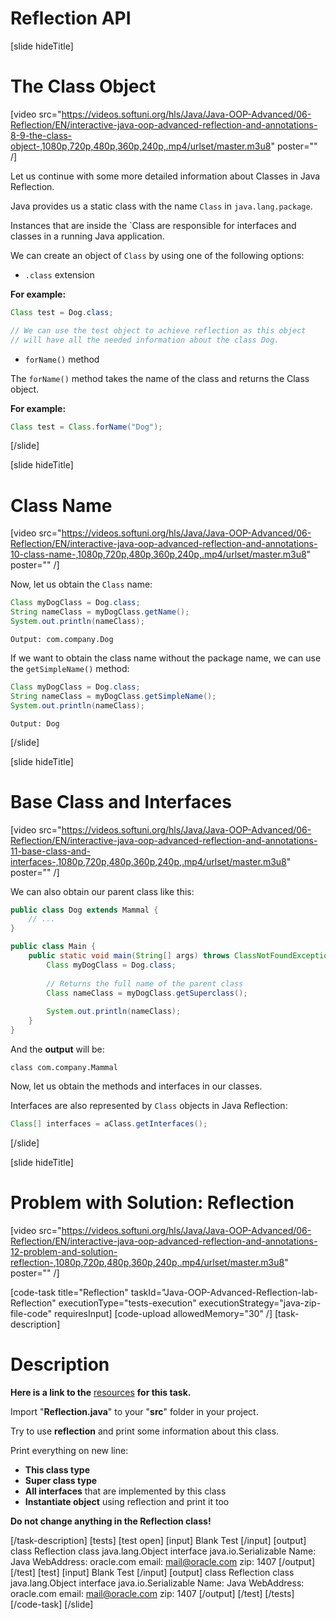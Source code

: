 # Reflection API

[slide hideTitle]

# The Class Object

[video src="https://videos.softuni.org/hls/Java/Java-OOP-Advanced/06-Reflection/EN/interactive-java-oop-advanced-reflection-and-annotations-8-9-the-class-object-,1080p,720p,480p,360p,240p,.mp4/urlset/master.m3u8" poster="" /]

Let us continue with some more detailed information about Classes in Java Reflection.

Java provides us a static class with the name `Class` in `java.lang.package`. 

Instances that are inside the `Class are responsible for interfaces and classes in a running Java application.

We can create an object of `Class` by using one of the following options:

- `.class` extension

**For example:**

``` java
Class test = Dog.class;

// We can use the test object to achieve reflection as this object
// will have all the needed information about the class Dog.
```

- `forName()` method

The `forName()` method takes the name of the class and returns the Class object.

**For example:**

``` java
Class test = Class.forName("Dog");
```

[/slide]

[slide hideTitle]

# Class Name

[video src="https://videos.softuni.org/hls/Java/Java-OOP-Advanced/06-Reflection/EN/interactive-java-oop-advanced-reflection-and-annotations-10-class-name-,1080p,720p,480p,360p,240p,.mp4/urlset/master.m3u8" poster="" /]

Now, let us obtain the `Class` name:


``` java
Class myDogClass = Dog.class;
String nameClass = myDogClass.getName();
System.out.println(nameClass);
```

```
Output: com.company.Dog
```

If we want to obtain the class name without the package name, we can use the `getSimpleName()` method:

``` java
Class myDogClass = Dog.class;
String nameClass = myDogClass.getSimpleName();
System.out.println(nameClass);
```

```
Output: Dog
```

[/slide]

[slide hideTitle]

# Base Class and Interfaces

[video src="https://videos.softuni.org/hls/Java/Java-OOP-Advanced/06-Reflection/EN/interactive-java-oop-advanced-reflection-and-annotations-11-base-class-and-interfaces-,1080p,720p,480p,360p,240p,.mp4/urlset/master.m3u8" poster="" /]

We can also obtain our parent class like this:

```java
public class Dog extends Mammal {
    // ...
}
```


```java
public class Main {
    public static void main(String[] args) throws ClassNotFoundException {
        Class myDogClass = Dog.class;
        
        // Returns the full name of the parent class
        Class nameClass = myDogClass.getSuperclass();   
        
        System.out.println(nameClass);
    }
}
```

And the **output** will be:

```
class com.company.Mammal
```


Now, let us obtain the methods and interfaces in our classes.

Interfaces are also represented by `Class` objects in Java Reflection:

``` java
Class[] interfaces = aClass.getInterfaces();
```


[/slide]

[slide hideTitle]
# Problem with Solution: Reflection

[video src="https://videos.softuni.org/hls/Java/Java-OOP-Advanced/06-Reflection/EN/interactive-java-oop-advanced-reflection-and-annotations-12-problem-and-solution-reflection-,1080p,720p,480p,360p,240p,.mp4/urlset/master.m3u8" poster="" /]

[code-task title="Reflection" taskId="Java-OOP-Advanced-Reflection-lab-Reflection" executionType="tests-execution" executionStrategy="java-zip-file-code" requiresInput]
[code-upload allowedMemory="30" /] 
[task-description]
# Description

**Here is a link to the** [resources](https://videos.softuni.org/resources/java/java-oop-advanced/06.Java-OOP-Advanced-Reflection-and-Annotations-Lab.zip) **for this task.**

Import "**Reflection.java**" to your "**src**" folder in your project. 

Try to use **reflection** and print some information about this class. 

Print everything on new line:
- **This class type**
- **Super class type**
- **All interfaces** that are implemented by this class
- **Instantiate object** using reflection and print it too

**Do not change anything in the Reflection class!**

[/task-description]
[tests]
[test open]
[input]
Blank Test
[/input]
[output]
class Reflection
class java.lang.Object
interface java.io.Serializable
Name: Java
WebAddress: oracle.com
email: mail@oracle.com
zip: 1407
[/output]
[/test]
[test]
[input]
Blank Test
[/input]
[output]
class Reflection
class java.lang.Object
interface java.io.Serializable
Name: Java
WebAddress: oracle.com
email: mail@oracle.com
zip: 1407
[/output]
[/test]
[/tests]
[/code-task]
[/slide]


